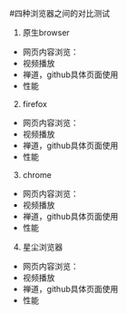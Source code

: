 #四种浏览器之间的对比测试  
1. 原生browser
- 网页内容浏览：
- 视频播放  
- 禅道，github具体页面使用
- 性能
2. firefox 
- 网页内容浏览：
- 视频播放  
- 禅道，github具体页面使用
- 性能

3. chrome
- 网页内容浏览：
- 视频播放  
- 禅道，github具体页面使用
- 性能

4. 星尘浏览器
- 网页内容浏览：
- 视频播放  
- 禅道，github具体页面使用
- 性能
